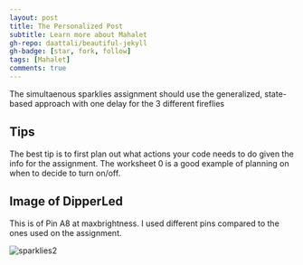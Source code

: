```yaml
---
layout: post
title: The Personalized Post
subtitle: Learn more about Mahalet
gh-repo: daattali/beautiful-jekyll
gh-badge: [star, fork, follow]
tags: [Mahalet]
comments: true
---
```


The simultaenous sparklies assignment should use the generalized, state-based approach with one delay for the 3 different fireflies 



## Tips

The best tip is to first plan out what actions your code needs to do given the info for the assignment. The worksheet 0 is a good example of planning on when to decide to turn on/off. 






## Image of DipperLed 
This is of Pin A8 at maxbrightness. I used different pins compared to the ones used on the assignment.

  
![sparklies2](https://mahaletn.github.io/assets/img/sparklies2.png)






